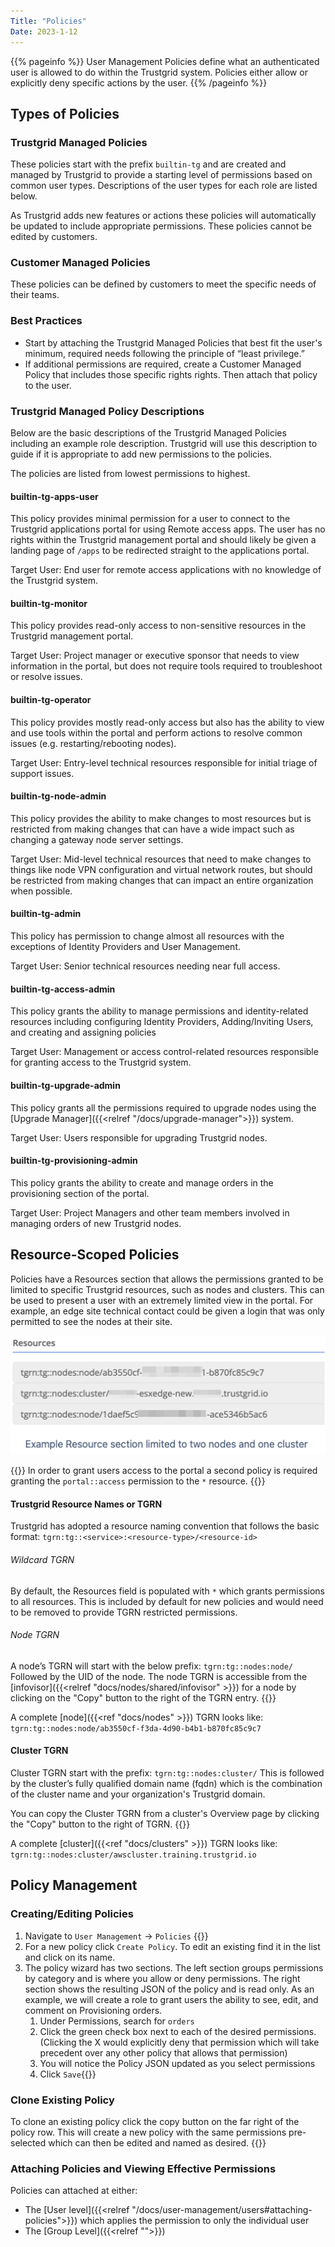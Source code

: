 ```yaml
---
Title: "Policies"
Date: 2023-1-12
---
```


{{% pageinfo %}}
User Management Policies define what an authenticated user is allowed to do within the Trustgrid system. Policies either allow or explicitly deny specific actions by the user.
{{% /pageinfo %}}

## Types of Policies

### Trustgrid Managed Policies

These policies start with the prefix `builtin-tg` and are created and managed by Trustgrid to provide a starting level of permissions based on common user types. Descriptions of the user types for each role are listed below.

As Trustgrid adds new features or actions these policies will automatically be updated to include appropriate permissions. These policies cannot be edited by customers.

### Customer Managed Policies

These policies can be defined by customers to meet the specific needs of their teams.

### Best Practices

- Start by attaching the Trustgrid Managed Policies that best fit the user's minimum, required needs following the principle of “least privilege.”
- If additional permissions are required, create a Customer Managed Policy that includes those specific rights rights. Then attach that policy to the user.

### Trustgrid Managed Policy Descriptions

Below are the basic descriptions of the Trustgrid Managed Policies including an example role description. Trustgrid will use this description to guide if it is appropriate to add new permissions to the policies.

The policies are listed from lowest permissions to highest.

#### builtin-tg-apps-user

This policy provides minimal permission for a user to connect to the Trustgrid applications portal for using Remote access apps. The user has no rights within the Trustgrid management portal and should likely be given a landing page of `/apps` to be redirected straight to the applications portal.

Target User: End user for remote access applications with no knowledge of the Trustgrid system.

#### builtin-tg-monitor

This policy provides read-only access to non-sensitive resources in the Trustgrid management portal.

Target User: Project manager or executive sponsor that needs to view information in the portal, but does not require tools required to troubleshoot or resolve issues.

#### builtin-tg-operator

This policy provides mostly read-only access but also has the ability to view and use tools within the portal and perform actions to resolve common issues (e.g. restarting/rebooting nodes).

Target User: Entry-level technical resources responsible for initial triage of support issues.

#### builtin-tg-node-admin

This policy provides the ability to make changes to most resources but is restricted from making changes that can have a wide impact such as changing a gateway node server settings.

Target User: Mid-level technical resources that need to make changes to things like node VPN configuration and virtual network routes, but should be restricted from making changes that can impact an entire organization when possible.

#### builtin-tg-admin

This policy has permission to change almost all resources with the exceptions of Identity Providers and User Management.

Target User: Senior technical resources needing near full access.

#### builtin-tg-access-admin

This policy grants the ability to manage permissions and identity-related resources including configuring Identity Providers, Adding/Inviting Users, and creating and assigning policies

Target User: Management or access control-related resources responsible for granting access to the Trustgrid system.

#### builtin-tg-upgrade-admin

This policy grants all the permissions required to upgrade nodes using the [Upgrade Manager]({{<relref "/docs/upgrade-manager">}}) system. 

Target User: Users responsible for upgrading Trustgrid nodes.

#### builtin-tg-provisioning-admin

This policy grants the ability to create and manage orders in the provisioning section of the portal.

Target User: Project Managers and other team members involved in managing orders of new Trustgrid nodes. 


## Resource-Scoped Policies

Policies have a Resources section that allows the permissions granted to be limited to specific Trustgrid resources, such as nodes and clusters. This can be used to present a user with an extremely limited view in the portal. For example, an edge site technical contact could be given a login that was only permitted to see the nodes at their site.

![img](resources.png)

{{<alert color="warning">}} In order to grant users access to the portal a second policy is required granting the `portal::access` permission to the `*` resource.  {{</alert>}}

#### Trustgrid Resource Names or TGRN

Trustgrid has adopted a resource naming convention that follows the basic format: `tgrn:tg::<service>:<resource-type>/<resource-id>`

###### Wildcard TGRN
By default, the Resources field is populated with `*` which grants permissions to all resources. This is included by default for new policies and would need to be removed to provide TGRN restricted permissions.

###### Node TGRN

A node’s TGRN will start with the below prefix:
`tgrn:tg::nodes:node/`
Followed by the UID of the node. The node TGRN is accessible from the [infovisor]({{<relref "docs/nodes/shared/infovisor" >}}) for a node by clicking on the "Copy" button to the right of the TGRN entry.
{{<tgimg src="node-tgrn.png" width="70%" caption="TRGN entry in the Inforvisor panel">}}

A complete [node]({{<ref "docs/nodes" >}}) TGRN looks like: `tgrn:tg::nodes:node/ab3550cf-f3da-4d90-b4b1-b870fc85c9c7`

#### Cluster TGRN

Cluster TGRN start with the prefix:
`tgrn:tg::nodes:cluster/`
This is followed by the cluster’s fully qualified domain name (fqdn) which is the combination of the cluster name and your organization's Trustgrid domain. 

You can copy the Cluster TGRN from a cluster's Overview page by clicking the "Copy" button to the right of TGRN.
{{<tgimg src="cluster-tgrn.png" width="60%" caption="Cluster TGRN on Overview page">}}

A complete [cluster]({{<ref "docs/clusters" >}}) TGRN looks like: `tgrn:tg::nodes:cluster/awscluster.training.trustgrid.io`

## Policy Management

### Creating/Editing Policies

1. Navigate to `User Management` → `Policies` {{<tgimg src="policy-management.png" width="40%" caption="Policy Management Page">}}
2. For a new policy click `Create Policy`. To edit an existing find it in the list and click on its name.
3. The policy wizard has two sections. The left section groups permissions by category and is where you allow or deny permissions. The right section shows the resulting JSON of the policy and is read only.
As an example, we will create a role to grant users the ability to see, edit, and comment on Provisioning orders.
   1. Under Permissions, search for `orders`
   1. Click the green check box next to each of the desired permissions. (Clicking the X would explicitly deny that permission which will take precedent over any other policy that allows that permission)
   1. You will notice the Policy JSON updated as you select permissions
   1. Click `Save`{{<tgimg src="new-policy.png" caption="Policy updated notification" >}}

### Clone Existing Policy
To clone an existing policy click the copy button on the far right of the policy row. This will create a new policy with the same permissions pre-selected which can then be edited and named as desired. 
{{<tgimg src="clone-policy.png" width="80%" caption="Policy table showing the clone/copy policy button">}}

### Attaching Policies and Viewing Effective Permissions

Policies can attached at either:
- The [User level]({{<relref "/docs/user-management/users#attaching-policies">}}) which applies the permission to only the individual user
- The [Group Level]({{<relref "">}})

